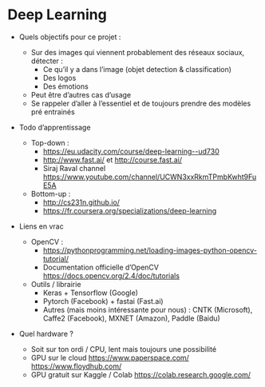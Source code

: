 # Deep Learning



*	Quels objectifs pour ce projet : 
    *	Sur des images qui viennent probablement des réseaux sociaux, détecter : 
        *	Ce qu’il y a dans l’image (objet detection & classification)
        *	Des logos 
        *	Des émotions
    *	Peut être d’autres cas d’usage
    *	Se rappeler d’aller à l’essentiel et de toujours prendre des modèles pré entrainés

*	Todo d’apprentissage 
    *	Top-down : 
        *	https://eu.udacity.com/course/deep-learning--ud730 
        *	http://www.fast.ai/  et http://course.fast.ai/
        *	Siraj Raval channel https://www.youtube.com/channel/UCWN3xxRkmTPmbKwht9FuE5A 
    *	Bottom-up : 
        *	http://cs231n.github.io/ 
        *	https://fr.coursera.org/specializations/deep-learning 

*	Liens en vrac 
    *	OpenCV : 
        *	https://pythonprogramming.net/loading-images-python-opencv-tutorial/ 
        *	Documentation officielle d’OpenCV https://docs.opencv.org/2.4/doc/tutorials 
    *	Outils / librairie 
        *	Keras + Tensorflow (Google)
        *	Pytorch (Facebook) + fastai (Fast.ai)
        *	Autres (mais moins intéressante pour nous) : CNTK (Microsoft), Caffe2 (Facebook), MXNET (Amazon), Paddle (Baidu)

*	Quel hardware ? 
    *	Soit sur ton ordi / CPU, lent mais toujours une possibilité
    *	GPU sur le cloud https://www.paperspace.com/ https://www.floydhub.com/ 
    *	GPU gratuit sur Kaggle / Colab https://colab.research.google.com/ 
